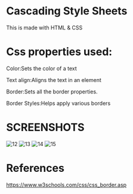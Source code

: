 # Cascading Style Sheets
 This is made with HTML & CSS
# Css properties used:
Color:Sets the color of a text

Text align:Aligns the text in an element

Border:Sets all the border properties.

Border Styles:Helps apply various borders

# SCREENSHOTS

![12](https://user-images.githubusercontent.com/88725002/130050992-b5fb0a6e-a1f4-41ea-ac26-450ca9be5889.png)
![13](https://user-images.githubusercontent.com/88725002/130051269-057e79a9-3f98-40d1-ace7-2618ac8a6ff2.png)
![14](https://user-images.githubusercontent.com/88725002/130051277-34e6c67f-4b88-4f5d-a62b-dcacb1b8d568.png)
![15](https://user-images.githubusercontent.com/88725002/130051281-1da0ef9f-bad0-4ac0-9fa7-36a24e8cc437.png)

# References
<a href="https://www.w3schools.com/css/css_border.asp">https://www.w3schools.com/css/css_border.asp</a>
